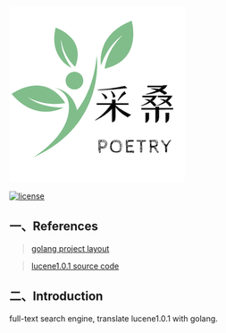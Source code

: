 ![image info](docs/image/poetryLogo.png)

[![license](https://img.shields.io/github/license/Kua-Fu/gsearch)](https://github.com/Kua-Fu/gsearch/blob/main/LICENSE)


## 一、References

>[golang project layout](https://github.com/golang-standards/project-layout)

>[lucene1.0.1 source code](https://github.com/apache/lucene-solr/tree/releases/lucene/1.0.1)

## 二、Introduction

full-text search engine, translate lucene1.0.1 with golang.




